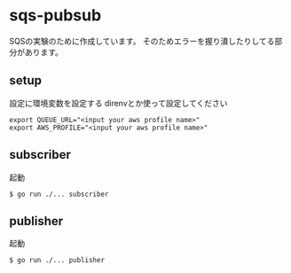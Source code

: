 # sqs-pubsub

SQSの実験のために作成しています。
そのためエラーを握り潰したりしてる部分があります。

## setup

設定に環境変数を設定する
direnvとか使って設定してください

```
export QUEUE_URL="<input your aws profile name>"
export AWS_PROFILE="<input your aws profile name>"
```

## subscriber

起動

```
$ go run ./... subscriber
```



## publisher

起動

```
$ go run ./... publisher
```
